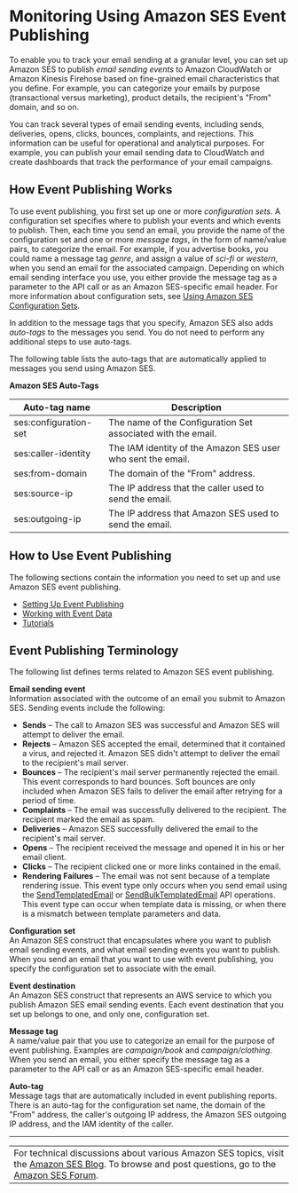 # Monitoring Using Amazon SES Event Publishing<a name="monitor-using-event-publishing"></a>

To enable you to track your email sending at a granular level, you can set up Amazon SES to publish *email sending events* to Amazon CloudWatch or Amazon Kinesis Firehose based on fine\-grained email characteristics that you define\. For example, you can categorize your emails by purpose \(transactional versus marketing\), product details, the recipient's "From" domain, and so on\.

You can track several types of email sending events, including sends, deliveries, opens, clicks, bounces, complaints, and rejections\. This information can be useful for operational and analytical purposes\. For example, you can publish your email sending data to CloudWatch and create dashboards that track the performance of your email campaigns\.

## How Event Publishing Works<a name="event-publishing-how-works"></a>

To use event publishing, you first set up one or more *configuration sets*\. A configuration set specifies where to publish your events and which events to publish\. Then, each time you send an email, you provide the name of the configuration set and one or more *message tags*, in the form of name/value pairs, to categorize the email\. For example, if you advertise books, you could name a message tag *genre*, and assign a value of *sci\-fi* or *western*, when you send an email for the associated campaign\. Depending on which email sending interface you use, you either provide the message tag as a parameter to the API call or as an Amazon SES\-specific email header\. For more information about configuration sets, see [Using Amazon SES Configuration Sets](using-configuration-sets.md)\.

In addition to the message tags that you specify, Amazon SES also adds *auto\-tags* to the messages you send\. You do not need to perform any additional steps to use auto\-tags\.

The following table lists the auto\-tags that are automatically applied to messages you send using Amazon SES\.


**Amazon SES Auto\-Tags**  

| Auto\-tag name | Description | 
| --- | --- | 
| ses:configuration\-set | The name of the Configuration Set associated with the email\. | 
| ses:caller\-identity | The IAM identity of the Amazon SES user who sent the email\. | 
| ses:from\-domain | The domain of the "From" address\. | 
| ses:source\-ip | The IP address that the caller used to send the email\. | 
| ses:outgoing\-ip | The IP address that Amazon SES used to send the email\. | 

## How to Use Event Publishing<a name="event-publishing-how-to-use"></a>

The following sections contain the information you need to set up and use Amazon SES event publishing\.
+ [Setting Up Event Publishing](event-publishing-setting-up.md)
+ [Working with Event Data](working-with-event-data.md)
+ [Tutorials](event-publishing-tutorials.md)

## Event Publishing Terminology<a name="event-publishing-terminology"></a>

The following list defines terms related to Amazon SES event publishing\.

**Email sending event**  
Information associated with the outcome of an email you submit to Amazon SES\. Sending events include the following:  
+ **Sends** – The call to Amazon SES was successful and Amazon SES will attempt to deliver the email\.
+ **Rejects** – Amazon SES accepted the email, determined that it contained a virus, and rejected it\. Amazon SES didn't attempt to deliver the email to the recipient's mail server\.
+ **Bounces** – The recipient's mail server permanently rejected the email\. This event corresponds to hard bounces\. Soft bounces are only included when Amazon SES fails to deliver the email after retrying for a period of time\.
+ **Complaints** – The email was successfully delivered to the recipient\. The recipient marked the email as spam\.
+ **Deliveries** – Amazon SES successfully delivered the email to the recipient's mail server\.
+ **Opens** – The recipient received the message and opened it in his or her email client\.
+ **Clicks** – The recipient clicked one or more links contained in the email\.
+ **Rendering Failures** – The email was not sent because of a template rendering issue\. This event type only occurs when you send email using the [SendTemplatedEmail](http://docs.aws.amazon.com/ses/latest/APIReference/API_SendTemplatedEmail.html) or [SendBulkTemplatedEmail](http://docs.aws.amazon.com/ses/latest/APIReference/API_SendBulkTemplatedEmail.html) API operations\. This event type can occur when template data is missing, or when there is a mismatch between template parameters and data\.

**Configuration set**  
An Amazon SES construct that encapsulates where you want to publish email sending events, and what email sending events you want to publish\. When you send an email that you want to use with event publishing, you specify the configuration set to associate with the email\.

**Event destination**  
An Amazon SES construct that represents an AWS service to which you publish Amazon SES email sending events\. Each event destination that you set up belongs to one, and only one, configuration set\.

**Message tag**  
A name/value pair that you use to categorize an email for the purpose of event publishing\. Examples are *campaign/book* and *campaign/clothing*\. When you send an email, you either specify the message tag as a parameter to the API call or as an Amazon SES\-specific email header\.

**Auto\-tag**  
Message tags that are automatically included in event publishing reports\. There is an auto\-tag for the configuration set name, the domain of the "From" address, the caller's outgoing IP address, the Amazon SES outgoing IP address, and the IAM identity of the caller\.


****  

|  | 
| --- |
| For technical discussions about various Amazon SES topics, visit the [Amazon SES Blog](https://aws.amazon.com//blogs/ses/)\. To browse and post questions, go to the [Amazon SES Forum](https://forums.aws.amazon.com/forum.jspa?forumID=90)\. | 